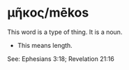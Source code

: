 # μῆκος/mēkos
This word is a type of thing. It is a noun.
* This means length.

See: Ephesians 3:18; Revelation 21:16
